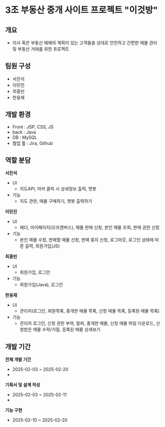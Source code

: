 # 3조 부동산 중개 사이트 프로젝트 "이것방"

## 개요
- 이사 혹은 부동산 매매의 계획이 있는 고객들을 상대로 안전하고 간편한 매물 관리 및 부동산 거래를 위한 프로젝트

## 팀원 구성
- 서진석
- 이민진
- 최홍빈
- 한웅재

## 개발 환경
- Front : JSP, CSS, JS
- back : Java
- DB : MySQL
- 협업 툴 : Jira, Github
 
## 역할 분담
**서진석**
- UI
  - 지도API, 마커 클릭 시 상세정보 출력, 챗봇
- 기능
  - 지도 관련, 매물 구매하기, 챗봇 출력하기

**이민진**
- UI
  - 헤더, 마이페이지(오프캔버스), 매물 판매 신청, 본인 매물 조회, 판매 권한 신청
- 기능
  - 본인 매물 수정, 판매할 매물 신청, 판매 중지 신청, 로그아웃, 로그인 상태에 따른 출력, 회원가입(JS)
 
**최홍빈**
- UI
  - 회원가입, 로그인
- 기능
  - 회원가입(Java), 로그인
 
**한웅재**
- UI
  - 관리자(로그인, 회원목록, 중개한 매물 목록, 신청 매물 목록, 등록된 매물 목록)
- 기능
  - 관리자 로그인, 신청 권한 부여, 탈퇴, 중개한 매물, 신청 매물 파일 다운로드, 신청받은 매물 수락/거절, 등록된 매물 상세보기
 
## 개발 기간
**전체 개발 기간**
- 2025-02-03 ~ 2025-02-20
- 
**기획서 및 설계 작성**
- 2025-02-03 ~ 2025-02-11
- 
**기능 구현**
- 2025-02-10 ~ 2025-02-20
